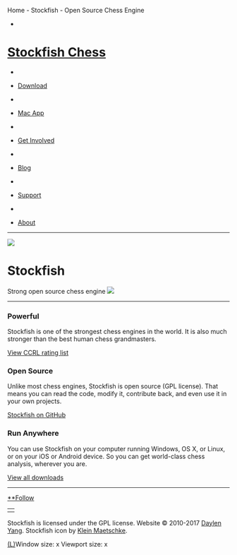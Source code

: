 Home - Stockfish - Open Source Chess Engine

-

# [Stockfish Chess](https://stockfishchess.org/)

-

- [Download](https://stockfishchess.org/download/)

-

- [Mac App](https://stockfishchess.org/mac/)

-

- [Get Involved](https://stockfishchess.org/get-involved/)

-

- [Blog](http://blog.stockfishchess.org/)

-

- [Support](http://support.stockfishchess.org/)

-

- [About](https://stockfishchess.org/about/)

* * *

![](../_resources/9d73a47a6736b282f95ba0f0e5af51cb.png)

# Stockfish

Strong open source chess engine
[![](../_resources/228e2f3d2240c33ea776e0b658a372f5.png)](https://stockfishchess.org/mac/)

* * *

### Powerful

Stockfish is one of the strongest chess engines in the world. It is also much stronger than the best human chess grandmasters.

[View CCRL rating list](http://www.computerchess.org.uk/ccrl/404/)

### Open Source

Unlike most chess engines, Stockfish is open source (GPL license). That means you can read the code, modify it, contribute back, and even use it in your own projects.

[Stockfish on GitHub](https://github.com/official-stockfish/Stockfish)

### Run Anywhere

You can use Stockfish on your computer running Windows, OS X, or Linux, or on your iOS or Android device. So you can get world-class chess analysis, wherever you are.

[View all downloads](https://stockfishchess.org/download/)

* * *

[**Follow](https://twitter.com/intent/follow?original_referer=https%3A%2F%2Fstockfishchess.org%2F&ref_src=twsrc%5Etfw&region=follow_link&screen_name=stockfishchess&tw_p=followbutton)

|     |
| --- |
|     |

Stockfish is licensed under the GPL license. Website © 2010-2017 [Daylen Yang](http://daylen.com/). Stockfish icon by [Klein Maetschke](http://iamkle.in/).

[(L)](https://stockfishchess.org/#)Window size:  x
Viewport size:  x
